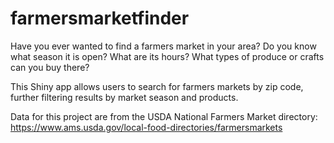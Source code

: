 # farmersmarketfinder

Have you ever wanted to find a farmers market in your area?  Do you know what season it is open? What are its hours? What types of produce or crafts can you buy there?

This Shiny app allows users to search for farmers markets by zip code, further filtering results by market season and products.

Data for this project are from the USDA National Farmers Market directory: https://www.ams.usda.gov/local-food-directories/farmersmarkets
